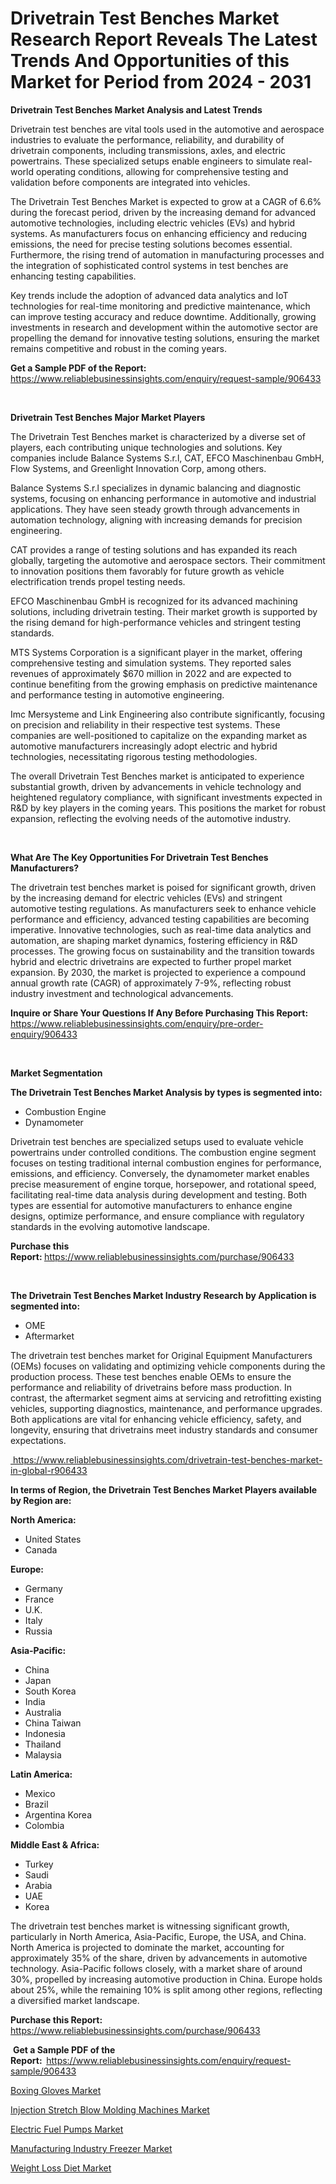 <p><h1>Drivetrain Test Benches Market Research Report Reveals The Latest Trends And Opportunities of this Market for Period from 2024 - 2031</h1></p><p><strong>Drivetrain Test Benches Market Analysis and Latest Trends</strong></p>
<p><p>Drivetrain test benches are vital tools used in the automotive and aerospace industries to evaluate the performance, reliability, and durability of drivetrain components, including transmissions, axles, and electric powertrains. These specialized setups enable engineers to simulate real-world operating conditions, allowing for comprehensive testing and validation before components are integrated into vehicles.</p><p>The Drivetrain Test Benches Market is expected to grow at a CAGR of 6.6% during the forecast period, driven by the increasing demand for advanced automotive technologies, including electric vehicles (EVs) and hybrid systems. As manufacturers focus on enhancing efficiency and reducing emissions, the need for precise testing solutions becomes essential. Furthermore, the rising trend of automation in manufacturing processes and the integration of sophisticated control systems in test benches are enhancing testing capabilities.</p><p>Key trends include the adoption of advanced data analytics and IoT technologies for real-time monitoring and predictive maintenance, which can improve testing accuracy and reduce downtime. Additionally, growing investments in research and development within the automotive sector are propelling the demand for innovative testing solutions, ensuring the market remains competitive and robust in the coming years.</p></p>
<p><strong>Get a Sample PDF of the Report:&nbsp;</strong> <a href="https://www.reliablebusinessinsights.com/enquiry/request-sample/906433">https://www.reliablebusinessinsights.com/enquiry/request-sample/906433</a></p>
<p>&nbsp;</p>
<p><strong>Drivetrain Test Benches Major Market Players</strong></p>
<p><p>The Drivetrain Test Benches market is characterized by a diverse set of players, each contributing unique technologies and solutions. Key companies include Balance Systems S.r.l, CAT, EFCO Maschinenbau GmbH, Flow Systems, and Greenlight Innovation Corp, among others. </p><p>Balance Systems S.r.l specializes in dynamic balancing and diagnostic systems, focusing on enhancing performance in automotive and industrial applications. They have seen steady growth through advancements in automation technology, aligning with increasing demands for precision engineering.</p><p>CAT provides a range of testing solutions and has expanded its reach globally, targeting the automotive and aerospace sectors. Their commitment to innovation positions them favorably for future growth as vehicle electrification trends propel testing needs.</p><p>EFCO Maschinenbau GmbH is recognized for its advanced machining solutions, including drivetrain testing. Their market growth is supported by the rising demand for high-performance vehicles and stringent testing standards.</p><p>MTS Systems Corporation is a significant player in the market, offering comprehensive testing and simulation systems. They reported sales revenues of approximately $670 million in 2022 and are expected to continue benefiting from the growing emphasis on predictive maintenance and performance testing in automotive engineering.</p><p>Imc Mersysteme and Link Engineering also contribute significantly, focusing on precision and reliability in their respective test systems. These companies are well-positioned to capitalize on the expanding market as automotive manufacturers increasingly adopt electric and hybrid technologies, necessitating rigorous testing methodologies.</p><p>The overall Drivetrain Test Benches market is anticipated to experience substantial growth, driven by advancements in vehicle technology and heightened regulatory compliance, with significant investments expected in R&D by key players in the coming years. This positions the market for robust expansion, reflecting the evolving needs of the automotive industry.</p></p>
<p>&nbsp;</p>
<p><strong>What Are The Key Opportunities For Drivetrain Test Benches Manufacturers?</strong></p>
<p><p>The drivetrain test benches market is poised for significant growth, driven by the increasing demand for electric vehicles (EVs) and stringent automotive testing regulations. As manufacturers seek to enhance vehicle performance and efficiency, advanced testing capabilities are becoming imperative. Innovative technologies, such as real-time data analytics and automation, are shaping market dynamics, fostering efficiency in R&D processes. The growing focus on sustainability and the transition towards hybrid and electric drivetrains are expected to further propel market expansion. By 2030, the market is projected to experience a compound annual growth rate (CAGR) of approximately 7-9%, reflecting robust industry investment and technological advancements.</p></p>
<p><strong>Inquire or Share Your Questions If Any Before Purchasing This Report:</strong> <a href="https://www.reliablebusinessinsights.com/enquiry/pre-order-enquiry/906433">https://www.reliablebusinessinsights.com/enquiry/pre-order-enquiry/906433</a></p>
<p>&nbsp;</p>
<p><strong>Market Segmentation</strong></p>
<p><strong>The Drivetrain Test Benches Market Analysis by types is segmented into:</strong></p>
<p><ul><li>Combustion Engine</li><li>Dynamometer</li></ul></p>
<p><p>Drivetrain test benches are specialized setups used to evaluate vehicle powertrains under controlled conditions. The combustion engine segment focuses on testing traditional internal combustion engines for performance, emissions, and efficiency. Conversely, the dynamometer market enables precise measurement of engine torque, horsepower, and rotational speed, facilitating real-time data analysis during development and testing. Both types are essential for automotive manufacturers to enhance engine designs, optimize performance, and ensure compliance with regulatory standards in the evolving automotive landscape.</p></p>
<p><strong>Purchase this Report:&nbsp;</strong><a href="https://www.reliablebusinessinsights.com/purchase/906433">https://www.reliablebusinessinsights.com/purchase/906433</a></p>
<p>&nbsp;</p>
<p><strong>The Drivetrain Test Benches Market Industry Research by Application is segmented into:</strong></p>
<p><ul><li>OME</li><li>Aftermarket</li></ul></p>
<p><p>The drivetrain test benches market for Original Equipment Manufacturers (OEMs) focuses on validating and optimizing vehicle components during the production process. These test benches enable OEMs to ensure the performance and reliability of drivetrains before mass production. In contrast, the aftermarket segment aims at servicing and retrofitting existing vehicles, supporting diagnostics, maintenance, and performance upgrades. Both applications are vital for enhancing vehicle efficiency, safety, and longevity, ensuring that drivetrains meet industry standards and consumer expectations.</p></p>
<p><a href="https://www.reliablebusinessinsights.com/drivetrain-test-benches-market-in-global-r906433">&nbsp;https://www.reliablebusinessinsights.com/drivetrain-test-benches-market-in-global-r906433</a></p>
<p><strong>In terms of Region, the Drivetrain Test Benches Market Players available by Region are:</strong></p>
<p>
    <p> <strong> North America: </strong>
        <ul>
            <li>United States</li>
            <li>Canada</li>
        </ul>
        </p> 
    <p> <strong> Europe: </strong>
        <ul>
            <li>Germany</li>
            <li>France</li>
            <li>U.K.</li>
            <li>Italy</li>
            <li>Russia</li>
        </ul>
        </p> 
    <p> <strong> Asia-Pacific: </strong>
        <ul>
            <li>China</li>
            <li>Japan</li>
            <li>South Korea</li>
            <li>India</li>
            <li>Australia</li>
            <li>China Taiwan</li>
            <li>Indonesia</li>
            <li>Thailand</li>
            <li>Malaysia</li>
        </ul>
        </p> 
    <p> <strong> Latin America: </strong>
        <ul>
            <li>Mexico</li>
            <li>Brazil</li>
            <li>Argentina Korea</li>
            <li>Colombia</li>
        </ul>
        </p> 
    <p> <strong> Middle East & Africa: </strong>
        <ul>
            <li>Turkey</li>
            <li>Saudi</li>
            <li>Arabia</li>
            <li>UAE</li>
            <li>Korea</li>
        </ul>
    </p>
    </p>
<p><p>The drivetrain test benches market is witnessing significant growth, particularly in North America, Asia-Pacific, Europe, the USA, and China. North America is projected to dominate the market, accounting for approximately 35% of the share, driven by advancements in automotive technology. Asia-Pacific follows closely, with a market share of around 30%, propelled by increasing automotive production in China. Europe holds about 25%, while the remaining 10% is split among other regions, reflecting a diversified market landscape.</p></p>
<p><strong>Purchase this Report: </strong><a href="https://www.reliablebusinessinsights.com/purchase/906433">https://www.reliablebusinessinsights.com/purchase/906433</a></p>
<p>&nbsp;<strong>Get a Sample PDF of the Report:&nbsp;&nbsp;</strong><a href="https://www.reliablebusinessinsights.com/enquiry/request-sample/906433">https://www.reliablebusinessinsights.com/enquiry/request-sample/906433</a></p>
<p><strong></strong></p>
<p><p><a href="https://medium.com/@shalongzda/what-is-boxing-gloves-market-0eaabdc0d2be">Boxing Gloves Market</a></p><p><a href="https://github.com/MonroeBullock54/Market-Research-Report-List-1/blob/main/injection-stretch-blow-molding-machines-market.md">Injection Stretch Blow Molding Machines Market</a></p><p><a href="https://www.linkedin.com/pulse/global-electric-fuel-pumps-market-size-expected-reach-cagr-iep8f?trackingId=IMSWQA7JRhWLKPYSG42Bjg%3D%3D">Electric Fuel Pumps Market</a></p><p><a href="https://github.com/MegiBogdani1953/Market-Research-Report-List-1/blob/main/manufacturing-industry-freezer-market.md">Manufacturing Industry Freezer Market</a></p><p><a href="https://medium.com/@katherine.cornish79554/in-the-weight-loss-diet-market-the-main-focus-is-on-keeping-costs-low-and-getting-the-most-out-0c970b69da12">Weight Loss Diet Market</a></p></p>